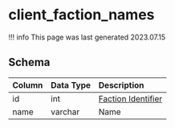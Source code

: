 # client_faction_names

!!! info
	This page was last generated 2023.07.15

## Schema

| Column | Data Type | Description |
| :--- | :--- | :--- |
| id | int | [Faction Identifier](faction_list.md) |
| name | varchar | Name |

